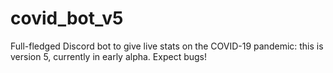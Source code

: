 # covid_bot_v5
Full-fledged Discord bot to give live stats on the COVID-19 pandemic: this is version 5, currently in early alpha. Expect bugs!
